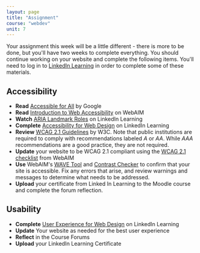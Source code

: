 ```yaml
---
layout: page
title: "Assignment"
course: "webdev"
unit: 7
---
```

Your assignment this week will be a little different - there is more to be done, but you'll have two weeks to complete everything. You should continue working on your website and complete the following items. You'll need to log in to [LinkedIn Learning](https://www.lib.ncsu.edu/faq/how-do-i-access-linkedin-learning-nc-state-community-member) in order to complete some of these materials.

## Accessibility
* **Read** [Accessible for All](https://web.dev/accessible/) by Google
* **Read** [Introduction to Web Accessibility](https://webaim.org/intro/) on WebAIM
* **Watch** [ARIA Landmark Roles](https://www.linkedin.com/learning-login/share?forceAccount=false&redirect=https%3A%2F%2Fwww.linkedin.com%2Flearning%2Fhtml5-structure-syntax-and-semantics%3Ftrk%3Dshare_ent_url%26shareId%3DfdeNTSM1TKG5742dba1H4w%253D%253D&account=53565897) on LinkedIn Learning
* **Complete** [Accessibility for Web Design](https://www.linkedin.com/learning-login/share?forceAccount=false&redirect=https%3A%2F%2Fwww.linkedin.com%2Flearning%2Faccessibility-for-web-design%3Ftrk%3Dshare_ent_url%26shareId%3D%252Fst%252BkBeAQ%252FCkB42hGlgtjQ%253D%253D&account=53565897) on LinkedIn Learning
* **Review** [WCAG 2.1 Guidelines](https://www.w3.org/TR/WCAG21/#intro) by W3C. Note that public institutions are required to comply with recommendations labeled _A_ or _AA_. While _AAA_ recommendations are a good practice, they are not required. 
* **Update** your website to be WCAG 2.1 compliant using the [WCAG 2.1 checklist](https://webaim.org/standards/wcag/checklist) from WebAIM
* **Use** WebAIM's [WAVE Tool](https://wave.webaim.org) and [Contrast Checker](https://webaim.org/resources/contrastchecker/) to confirm that your site is accessible. Fix any errors that arise, and review warnings and messages to determine what needs to be addressed.
* **Upload** your certificate from Linked In Learning to the Moodle course and complete the forum reflection.

 
## Usability
* **Complete** [User Experience for Web Design](https://www.linkedin.com/learning-login/share?forceAccount=false&redirect=https%3A%2F%2Fwww.linkedin.com%2Flearning%2Fuser-experience-for-web-design%3Ftrk%3Dshare_ent_url%26shareId%3Dj%252BDuzbw6T%252FCp%252FNvbLPWCag%253D%253D&account=53565897) on LinkedIn Learning
* **Update** Your website as needed for the best user experience
* **Reflect** in the Course Forums
* **Upload** your LinkedIn Learning Certificate
